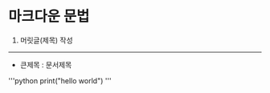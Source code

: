 마크다운 문법
=============

1. 머릿글(제목) 작성
-------------------
- 큰제목 : 문서제목

'''python
print("hello world")
'''
